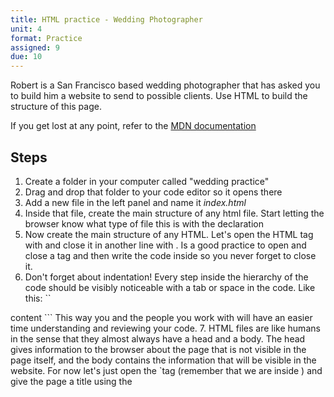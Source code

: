 ```yaml
---
title: HTML practice - Wedding Photographer
unit: 4
format: Practice
assigned: 9
due: 10
---
```

Robert is a San Francisco based wedding photographer that has asked you to build him a website to send to possible clients. Use HTML to build the structure of this page.

If you get lost at any point, refer to the [MDN documentation](https://developer.mozilla.org/en-US/) 

## Steps

1. Create a folder in your computer called "wedding practice"
2. Drag and drop that folder to your code editor so it opens there
3. Add a new file in the left panel and name it *index.html*
4. Inside that file, create the main structure of any html file. Start letting the browser know what type of file this is with the declaration <!DOCTYPE html>
5. Now create the main structure of any HTML. Let's open the HTML tag with <html> and close it in another line with </html>. Is a good practice to open and close a tag and then write the code inside so you never forget to close it.
6. Don't forget about indentation! Every step inside the hierarchy of the code should be visibly noticeable with a tab or space in the code. Like this:
``
<html>
 content
</html>
```
This way you and the people you work with will have an easier time understanding and reviewing your code.
7. HTML files are like humans in the sense that they almost always have a head and a body. The head gives information to the browser about the page that is not visible in the page itself, and the body contains the information that will be visible in the website. For now let's just open the <head> `tag (remember that we are inside <html>) and give the page a title using the <title> tag, for example "Robert Parker: Photographer". Now close the head.
8.  Open and close the <body> tag and let's create content inside of it!
9. Let's start with a title that let people know where they are. Use an H1 and write inside "Robert Parker - Photographer".
10. Using an image can catch the visitor's attention. Use the <img> tag to add this image. How? Download the image and store it in the folder we're are working with. Next, write below the H1 the self-closing tag <img>. Inside the tag, use the attribute src to tell the browser that the image is in the same folder writing src="./flowers-wedding.jpeg". Remember to always add an value to the alt attribute. If the picture doesn't load it will inform the user of what they were supposed to see. More importantly, people who don't experience the web visually rely on this attribute to understand the content.
11. Now that I think about it, this picture is a great place for people to click and get to a future picture gallery. Let's wrap the image in an <a> tag like this <a href="#"><img src="./flowers-wedding.jpeg" alt="Wedding in the park"></a>. href informs the browser where to send us through that anchor. Since we don't have a place now we have used # as a temporal placeholder.
12. Now let's create a couple of sections with paragraphs to give some information to the possible clients. Create an H2 that says "Make sure you remember every detail" and a <p> with this text:
"The day of your wedding is one of the milestones of your life and you want everything to be perfect. Robert Parker has 15 years of experience making sure you have a collection that really reflect how you felt in your big day."
13. Let's create another section. Use an H2 with the text "Color and light" and a <p> with:
"Robert loves the contrast that nature creates in his photoshoots. He's known for his sessions at John McLaren Park where he takes advantage of the bright colors to create beautiful and unforgettable pictures. "
14. Maybe some people don't know where the Mission Dolores Park is, let's help them with a link to their Wikipedia page. Use the <a> tag to make "Mission Dolores Park" a link that gets you to this URL: [https://en.wikipedia.org/wiki/Mission_Dolores_Park](https://en.wikipedia.org/wiki/Mission_Dolores_Park)
15. Let's finish with some contact information! For that we're going to create a footer with the tag <footer>. Inside, create an unordered list with two list items: "Mail: robert@robertphotography.com" and "Phone: 555-55-55-55".
16. Make emphasis in the words Mail and Phone using <strong>
17. We want to make sure that the contact information is up to date. Let's add a comment right before the list to remind us to check this information with Robert.

